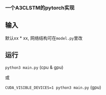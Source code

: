 ### 一个A3CLSTM的pytorch实现

## 输入
默认xx * xx, 网络结构可在`model.py`里改

## 运行
`python3 main.py`   (cpu & gpu)

或

`CUDA_VISIBLE_DEVICES=1 python3 main.py`   (gpu)
